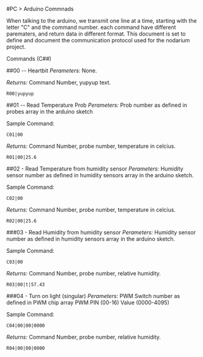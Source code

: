 #PC > Arduino Commnads


When talking to the arduino, we transmit one line at a time, starting with the letter "C" and the command number. each command have different parematers, and return data in different format. This document is set to define and document the communication protocol used for the nodarium project.

Commands (C##)

##00 -- Heartbit
*Perameters:*
None.

*Returns:*
Command Number, yupyup text.
```
R00|yupyup
```

##01 -- Read Temperature Prob
*Perameters:*
Prob number as defined in probes array in the arduino sketch

Sample Command:
```
C01|00
```

*Returns:*
Command Number, probe number, temperature in celcius.
```
R01|00|25.6
```

##02 - Read Temperature from humidity sensor
*Perameters:*
Humidity sensor number as defined in humidity sensors array in the arduino sketch.

Sample Command:
```
C02|00
```

*Returns:*
Command Number, probe number, temperature in celcius.
```
R02|00|25.6
```

###03 - Read Humidity from humidity sensor
*Perameters:*
Humidity sensor number as defined in humidity sensors array in the arduino sketch.

Sample Command:
```
C03|00
```

*Returns:*
Command Number, probe number, relative humidity.
```
R03|00|t|57.43
```


###04 - Turn on light (singular)
*Perameters:*
PWM Switch number as defined in PWM chip array
PWM PIN (00-16)
Value (0000-4095)


Sample Command:
```
C04|00|00|0000
```

*Returns:*
Command Number, probe number, relative humidity.
```
R04|00|00|0000
```
